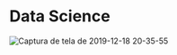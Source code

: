 # Data Science

![Captura de tela de 2019-12-18 20-35-55](https://user-images.githubusercontent.com/45442173/71132449-41454c80-21d6-11ea-91da-71958a134e7c.png)
